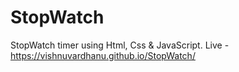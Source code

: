# StopWatch
StopWatch timer using Html, Css &amp; JavaScript.
Live - https://vishnuvardhanu.github.io/StopWatch/
